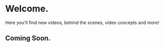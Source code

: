 # Welcome.

Here you'll find new videos, behind the scenes, video concepts and more!

## Coming Soon.


